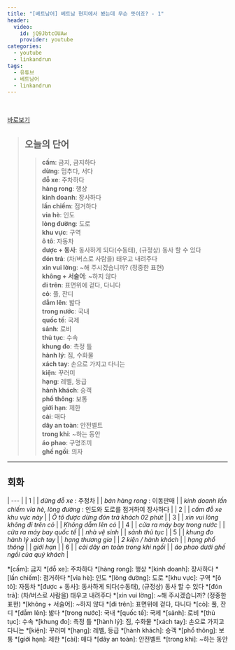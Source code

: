 ```yaml
---
title: "[베트남어] 베트남 현지에서 봤는데 무슨 뜻이죠? - 1"
header:
  video:
    id: jQ9JbtcOUAw
    provider: youtube
categories:
  - youtube
  - linkandrun
tags:
  - 유튜브
  - 베트남어
  - linkandrun
---
```


<br>

[바로보기](https://www.youtube.com/watch?v=jQ9JbtcOUAw)

> ## **오늘의 단어**
>> **cấm**: 금지, 금지하다  
>> **dừng**: 멈추다, 서다  
>> **đỗ xe**: 주차하다  
>> **hàng rong**: 행상  
>> **kinh doanh**: 장사하다  
>> **lấn chiếm**: 점거하다  
>> **vỉa hè**: 인도  
>> **lòng đường**: 도로  
>> **khu vực**: 구역  
>> **ô tô**: 자동차  
>> **được + 동사**: 동사하게 되다(수동태), (규정상) 동사 할 수 있다  
>> **đón trả**: (차/버스로 사람을) 태우고 내려주다  
>> **xin vui lờng**: ~해 주시겠습니까? (정중한 표현)  
>> **không + 서술어**: ~하지 않다  
>> **đi trên**: 표면위에 걷다, 다니다  
>> **cỏ**: 풀, 잔디  
>> **dẫm lên**: 밞다  
>> **trong nước**: 국내  
>> **quốc tế**: 국제  
>> **sảnh**: 로비  
>> **thủ tục**: 수속  
>> **khung đo**: 측정 틀  
>> **hành lý**: 짐, 수화물  
>> **xách tay**: 손으로 가지고 다니는  
>> **kiện**: 꾸러미  
>> **hạng**: 레벨, 등급  
>> **hành khách**: 승객  
>> **phổ thông**: 보통  
>> **giới hạn**: 제한  
>> **cài**: 매다  
>> **dây an toàn**: 안전벨트  
>> **trong khi**: ~하는 동안  
>> **áo phao**: 구명조끼  
>> **ghế ngồi**: 의자  
---

## 회화

| --- |
| 1 |
| *dừng đỗ xe* : 주정차 |
| *bán hàng rong* : 이동판매 |
| *kinh doanh lấn chiếm vỉa hè, lòng đường* : 인도와 도로를 점거하여 장사하다 |
| 2 |
| *cấm đỗ xe khu vực này* |
| *Ô tô được dừng đón trả khách 02 phút* |
| 3 |
| *xin vui lòng không đi trên cỏ* |
| *Không dẫm lên cỏ* |
| 4 |
| *cửa ra máy bay trong nước* |
| *cửa ra máy bay quốc tế* |
| *nhà vệ sinh* |
| *sảnh thủ tục* |
| 5 |
| *khung đo hành lý xách tay* |
| *hạng thương gia* |
| *2 kiện / hành khách* |
| *hạng phổ thông* |
| *giới hạn* |
| 6 |
| *cài dây an toàn trong khi ngồi* |
| *áo phao dưới ghế ngồi của quý khách* |








*[cấm]: 금지
*[đỗ xe]: 주차하다
*[hàng rong]: 행상
*[kinh doanh]: 장사하다
*[lấn chiếm]: 점거하다
*[vỉa hè]: 인도
*[lòng đường]: 도로
*[khu vực]: 구역
*[ô tô]: 자동차
*[được + 동사]: 동사하게 되다(수동태), (규정상) 동사 할 수 있다
*[đón trả]: (차/버스로 사람을) 태우고 내려주다
*[xin vui lờng]: ~해 주시겠습니까? (정중한 표현)
*[không + 서술어]: ~하지 않다
*[đi trên]: 표면위에 걷다, 다니다
*[cỏ]: 풀, 잔디
*[dẫm lên]: 밞다
*[trong nước]: 국내
*[quốc tế]: 국제
*[sảnh]: 로비
*[thủ tục]: 수속
*[khung đo]: 측정 틀
*[hành lý]: 짐, 수화물
*[xách tay]: 손으로 가지고 다니는
*[kiện]: 꾸러미
*[hạng]: 레벨, 등급
*[hành khách]: 승객
*[phổ thông]: 보통
*[giới hạn]: 제한
*[cài]: 매다
*[dây an toàn]: 안전벨트
*[trong khi]: ~하는 동안